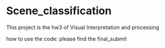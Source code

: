 # Scene_classification
This project is the hw3 of Visual Interpretation and processing

how to use the code:
please find the final_submit

